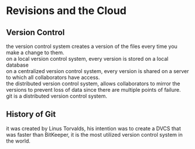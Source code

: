 # Revisions and the Cloud

## Version Control

the version control system creates a version of the files every time you make a change to them.  
on a local version control system, every version is stored on a local database  
on a centralized version control system, every version is shared on a server to which all collaborators have access.  
the distributed version control system, allows collaborators to mirror the versions to prevent loss of data since there are multiple points of failure.  
git is a distributed version control system.

## History of Git

it was created by Linus Torvalds, his intention was to create a DVCS that was faster than BitKeeper, it is the most utilized version control system in the world.
